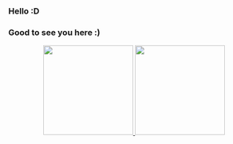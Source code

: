 ### Hello :D
### Good to see you here :)

<div align="center">
  <a href="https://github.com/hashylog">
  <img height="180em" src="https://github-readme-stats.vercel.app/api?username=hashylog&show_icons=true&theme=dracula&include_all_commits=true&count_private=true"/>
  <img height="180em" src="https://github-readme-stats.vercel.app/api/top-langs/?username=hashylog&layout=compact&langs_count=7&theme=dracula"/>
</div>
